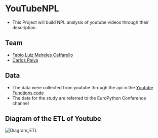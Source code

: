 # YouTubeNPL

* This Project will build NPL analysis of youtube videos through their description.

## Team

* [Fabio Luiz Meireles Caffarello](https://github.com/FabioCaffarello)
* [Carlos Paiva](https://github.com/cpaivaj)

## Data

* The data were collected from youtube through the api in the <a href="https://github.com/FabioCaffarello/YouTubeNPL/blob/main/YouTubeFunctions/__init__.py">Youtube Functions code</a>
* The data for the study are referred to the EuroPython Conference channel

## Diagram of the ETL of Youtube

![Diagram_ETL](https://user-images.githubusercontent.com/52248363/97812054-737c6300-1c5d-11eb-95e3-664857cad2d4.png)

